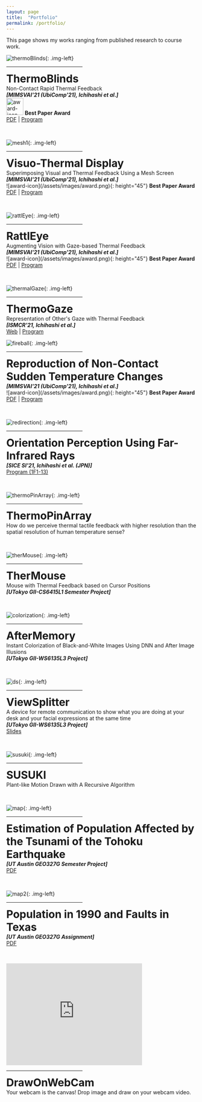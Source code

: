 ```yaml
---
layout: page
title:  "Portfolio"
permalink: /portfolio/
---
```


<link href="{{site.baseurl}}/assets/css/main.css" rel="stylesheet">
This page shows my works ranging from published research to course work.

![thermoBlinds](/assets/images/thermoBlinds.gif){: .img-left}
  <div class="clearfix">
   <hr style="width:40%;text-align:left;margin-left:0">
   <p><b style="font-size:28px">ThermoBlinds</b> <br>Non-Contact Rapid Thermal Feedback<br>
   <b><i>[MIMSVAI'21 (UbiComp'21), Ichihashi et al.]</i></b><br>
   <img src="/assets/images/award.png" alt="award-icon" height="45">
   <b>Best Paper Award</b><br>
   <a href="https://doi.org/10.1145/3460418.3480160">PDF</a> | <a href="https://mimsvai.github.io/#/">Program</a>
   </p>
  </div>

<p><br></p>

![mesh1](/assets/images/mesh1.png){: .img-left}
  <div class="clearfix">
   <hr style="width:40%;text-align:left;margin-left:0">
   <p><b style="font-size:28px">Visuo-Thermal Display</b> <br>Superimposing Visual and Thermal Feedback Using a Mesh Screen<br>
   <b><i>[MIMSVAI'21 (UbiComp'21), Ichihashi et al.]</i></b><br>
   ![award-icon](/assets/images/award.png){: height="45"}
   <b>Best Paper Award</b><br>
   <a href="https://doi.org/10.1145/3460418.3480160">PDF</a> | <a href="https://mimsvai.github.io/#/">Program</a>
   </p>
  </div>

<p><br></p>

![rattlEye](/assets/images/rattlEye.gif){: .img-left}
  <div class="clearfix">
   <hr style="width:40%;text-align:left;margin-left:0">
   <p><b style="font-size:28px">RattlEye</b> <br>Augmenting Vision with Gaze-based Thermal Feedback<br>
   <b><i>[MIMSVAI'21 (UbiComp'21), Ichihashi et al.]</i></b><br>
   ![award-icon](/assets/images/award.png){: height="45"}
   <b>Best Paper Award</b><br>
   <a href="https://doi.org/10.1145/3460418.3480160">PDF</a> | <a href="https://mimsvai.github.io/#/">Program</a>
   </p>
  </div>

<p><br></p>

![thermalGaze](/assets/images/thermalGaze.png){: .img-left}
  <div class="clearfix">
   <hr style="width:40%;text-align:left;margin-left:0">
   <p><b style="font-size:28px">ThermoGaze</b> <br>Representation of Other's Gaze with Thermal Feedback<br>
   <b><i>[ISMCR'21, Ichihashi et al.]</i></b><br>
   <a href="http://ismcr.org/">Web</a> | <a href="https://secureservercdn.net/198.71.233.33/l95.2a1.myftpupload.com/wp-content/uploads/2021/09/ISMCR2021-October-1st-PROGRAM-.pdf">Program</a>
   </p>
  </div>

<p></p>

![fireball](/assets/images/fireball.gif){: .img-left}
  <div class="clearfix">
   <hr style="width:40%;text-align:left;margin-left:0">
   <p><b style="font-size:28px">Reproduction of Non-Contact Sudden Temperature Changes</b><br>
   <b><i>[MIMSVAI'21 (UbiComp'21), Ichihashi et al.]</i></b><br>
   ![award-icon](/assets/images/award.png){: height="45"}
   <b>Best Paper Award</b><br>
   <a href="https://doi.org/10.1145/3460418.3480160">PDF</a> | <a href="https://mimsvai.github.io/#/">Program</a>
   </p>
  </div>

<p><br></p>

![redirection](/assets/images/redirection.png){: .img-left}
  <div class="clearfix">
   <hr style="width:40%;text-align:left;margin-left:0">
   <p><b style="font-size:28px">Orientation Perception Using Far-Infrared Rays</b><br>
   <b><i>[SICE SI'21, Ichihashi et al. (JPN)]</i></b><br>
   <a href="https://sice-si.org/conf/si2020/SI2020%E6%9A%AB%E5%AE%9A%E3%83%97%E3%83%AD%E3%82%B0%E3%83%A9%E3%83%A01204r2.pdf#page=5">Program (1F1-13)</a>
   </p>
  </div>

<p><br></p> 

![thermoPinArray](/assets/images/thermoPinArray.png){: .img-left}
  <div class="clearfix">
   <hr style="width:40%;text-align:left;margin-left:0">
   <p><b style="font-size:28px">ThermoPinArray</b> <br>How do we perceive thermal tactile feedback with higher resolution than the spatial resolution of human temperature sense?
   </p>
  </div>

<p><br></p> 


![therMouse](/assets/images/therMouse.png){: .img-left}
  <div class="clearfix">
   <hr style="width:40%;text-align:left;margin-left:0">
   <p><b style="font-size:28px">TherMouse</b> <br>Mouse with Thermal Feedback based on Cursor Positions<br>
   <b><i>[UTokyo GII-CS6415L1 Semester Project]</i></b>
   </p>
  </div>

<p><br></p> 

![colorization](/assets/images/colorization.gif){: .img-left}
  <div class="clearfix">
   <hr style="width:40%;text-align:left;margin-left:0">
   <p><b style="font-size:28px">AfterMemory</b> <br>Instant Colorization of Black-and-White Images Using DNN and After Image Illusions<br>
   <b><i>[UTokyo GII-WS6135L3 Project]</i></b>
   </p>
  </div>

<p><br></p>

![ds](/assets/images/ds.png){: .img-left}
  <div class="clearfix">
   <hr style="width:40%;text-align:left;margin-left:0">
   <p><b style="font-size:28px">ViewSplitter</b> <br> A device for remote communication to show what you are doing at your desk and your facial expressions at the same time<br>
   <b><i>[UTokyo GII-WS6135L3 Project]</i></b><br>
   <a href="https://docs.google.com/presentation/d/1fDDWufgdbZk1DB2PpHOGyjapFjPou3qkyc6yPcuW8AM/edit?usp=sharing">Slides</a>
   </p>
  </div>

<p><br></p>

![susuki](/assets/images/susuki.gif){: .img-left}
  <div class="clearfix">
   <hr style="width:40%;text-align:left;margin-left:0">
   <p><b style="font-size:28px">SUSUKI</b> <br>Plant-like Motion Drawn with A Recursive Algorithm</p>
  </div>

<p><br></p>

![map](/assets/images/geo.png){: .img-left}
  <div class="clearfix">
   <hr style="width:40%;text-align:left;margin-left:0">
   <p><b style="font-size:28px">Estimation of Population Affected by the Tsunami of the Tohoku Earthquake</b><br>
   <b><i>[UT Austin GEO327G Semester Project]</i></b><br>
   <a href="https://www.geo.utexas.edu/courses/371c/project/2018F/Ichihashi_GIS_project.pdf">PDF</a>
   </p>
  </div>

<p><br></p>

<p></p>

![map2](/assets/images/geo2.png){: .img-left}
  <div class="clearfix">
   <hr style="width:40%;text-align:left;margin-left:0">
   <p><b style="font-size:28px">Population in 1990 and Faults in Texas</b><br>
   <b><i>[UT Austin GEO327G Assignment]</i></b><br>
   <a href="http://courses.geo.utexas.edu/courses/371c/MOW/2018F/lab1/MOW_Lab_1__Ichihashi_large.htm">PDF</a>
   </p>
  </div>

<p><br></p>

<p></p>

 <p align="left" class="img-left">
  <iframe width="360" height="270" src="https://www.youtube.com/embed/VKDcPVnvKvc" title="YouTube video player" frameborder="0" allow="accelerometer; autoplay; clipboard-write; encrypted-media; gyroscope; picture-in-picture" allowfullscreen></iframe>
  </p>
  <div class="clearfix">
   <hr style="width:40%;text-align:left;margin-left:0">
   <p><b style="font-size:28px">DrawOnWebCam</b> <br>Your webcam is the canvas! Drop image and draw on your webcam video.<br><br><br><br><br></p>
  </div>

<script src="{{site.baseurl}}/assets/js/main.js"></script>
